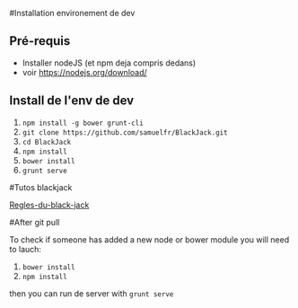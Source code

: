 #Installation environement de dev
## Pré-requis
 * Installer nodeJS (et npm deja compris dedans)
 * voir https://nodejs.org/download/

## Install de l'env de dev
1. `npm install -g bower grunt-cli`
1. `git clone https://github.com/samuelfr/BlackJack.git`
1. `cd BlackJack`
1. `npm install`
1. `bower install`
1. `grunt serve`

#Tutos blackjack

[Regles-du-black-jack](http://www.guide-blackjack.com/Regles-du-black-jack.html)

#After git pull

To check if someone has added a new node or bower module you will need to lauch:

1. `bower install`
1. `npm install`

then you can run de server with `grunt serve`
